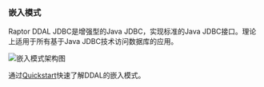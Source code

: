 ### 嵌入模式

Raptor DDAL JDBC是增强型的Java JDBC，实现标准的Java JDBC接口。理论上适用于所有基于Java JDBC技术访问数据库的应用。

![嵌入模式架构图](http://git.oschina.net/uploads/images/2017/0109/142102_3655253b_1025511.png)

通过[Quickstart](http://git.oschina.net/f150/raptor-ddal/raw/develop/doc/quickstart.pdf)快速了解DDAL的嵌入模式。


